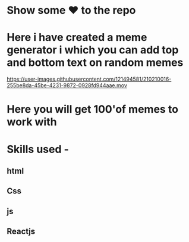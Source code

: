 # Show some ❤️ to the repo

# Here i have created a meme generator i which you can add top and bottom text on random memes

https://user-images.githubusercontent.com/121494581/210210016-255be8da-45be-4231-9872-0928fd944aae.mov

# Here you will get 100'of memes to work with

# Skills used -
## html
## Css
## js
## Reactjs
